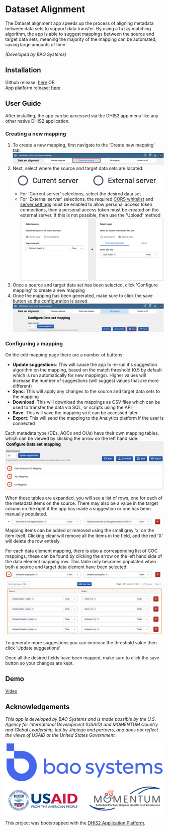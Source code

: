 # Dataset Alignment

The Dataset alignment app speeds up the process of aligning metadata between data sets to support data transfer. By using a fuzzy matching algorithm, the app is able to suggest mappings between the source and target data sets, meaning the majority of the mapping can be automated, saving large amounts of time.

_(Developed by BAO Systems)_

## Installation

Github release: [here](https://github.com/baosystems/metadata-alignment/releases/) OR  
App platform release: [here](https://apps.dhis2.org/app/239b58bb-0e3a-4183-b9b4-29956328c2a1)

## User Guide

After installing, the app can be accessed via the DHIS2 app menu like any other native DHIS2 application.

### Creating a new mapping

1. To create a new mapping, first navigate to the 'Create new mapping' tab:  
   ![createNewMapping](./docs/img/createNewMapping.png)
1. Next, select where the source and target data sets are located:  
   ![dsLocations](./docs/img/dsLocations.png)
   - For 'Current server' selections, select the desired data set
   - For 'External server' selections, the required [CORS whitelist](https://docs.dhis2.org/en/use/user-guides/dhis-core-version-239/configuring-the-system/system-settings.html?h=cors+whitelist+2.39#system_access_settings:~:text=12%20or%2014.-,CORS%20whitelist,-Whitelists%20a) and [server settings](<https://docs.dhis2.org/en/use/user-guides/dhis-core-version-239/working-with-your-account/personal-access-tokens.html?h=personal+access+token+2.39#server-configuration:~:text=%2C%0A%20%20%20%20%7D%2C%0A%7D)%3B-,Server%20configuration,-%C2%B6>) must be enabled to allow personal access token connections, then a personal access token must be created on the external server. If this is not possible, then use the 'Upload' method  
     ![configureConnections](./docs/img/configureConnections.png)
1. Once a source and target data set has been selected, click 'Configure mapping' to create a new mapping
1. Once the mapping has been generated, make sure to click the save button so the configuration is saved  
   ![saveMapping](./docs/img/saveMapping.png)

### Configuring a mapping

On the edit mapping page there are a number of buttons:

- **Update suggestions**: This will cause the app to re-run it's suggestion algorithm on the mapping, based on the match threshold (0.5 by default which is run automatically for new mappings). Higher values will increase the number of suggestions (will suggest values that are more different)
- **Sync**: This will apply any changes to the source and target data sets to the mapping
- **Download**: This will download the mappings as CSV files which can be used to transfer the data via SQL, or scripts using the API
- **Save**: This will save the mapping so it can be accessed later
- **Export**: This will send the mapping to the Analytics platform if the user is connected

Each metadata type (DEs, AOCs and OUs) have their own mapping tables, which can be viewed by clicking the arrow on the left hand side:  
![expandTables](./docs/img/expandTables.png)

When these tables are expanded, you will see a list of rows, one for each of the metadata items on the source. There may also be a value in the target column on the right if the app has made a suggestion or one has been manually populated.  
![deMapping](./docs/img/deMapping.png)  
Mapping items can be added or removed using the small grey 'x' on the item itself. Clicking clear will remove all the items in the field, and the red 'X' will delete the row entirely.

For each data element mapping, there is also a corresponding list of COC mappings, these can be found by clicking the arrow on the left hand side of the data element mapping row. This table only becomes populated when both a source and target data element have been selected:  
![cocMapping](./docs/img/cocMapping.png)

To generate more suggestions you can increase the threshold value then click 'Update suggestions'

Once all the desired fields have been mapped, make sure to click the save button so your changes are kept.

## Demo

[Video](https://github.com/baosystems/metadata-alignment/releases/download/v1.10.1/DataSetAlignement.mp4)

## Acknowledgements

_This app is developed by BAO Systems and is made possible by the U.S. Agency for International Development (USAID) and MOMENTUM Country and Global Leadership, led by Jhpiego and partners, and does not reflect the views of USAID or the United States Government._

![baoSystems](./docs/img/BAOSystemsLogo.png)
![usaidAndMomentum](./docs/img/USAIDMomentumLogo.png)

This project was bootstrapped with the [DHIS2 Application Platform](https://github.com/dhis2/app-platform).
